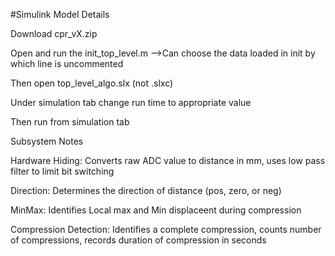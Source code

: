 #Simulink Model Details

Download cpr_vX.zip

Open and run the init_top_level.m
 -->Can choose the data loaded in init by which line is uncommented

Then open top_level_algo.slx (not .slxc)

Under simulation tab change run time to appropriate value

Then run from simulation tab



Subsystem Notes

Hardware Hiding:
Converts raw ADC value to distance in mm, uses low pass filter to limit bit switching

Direction:
Determines the direction of distance (pos, zero, or neg)

MinMax:
Identifies Local max and Min displaceent during compression

Compression Detection:
Identifies a complete compression, counts number of compressions, records duration of compression in seconds
